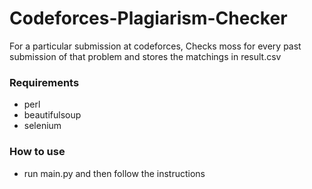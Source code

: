 # Codeforces-Plagiarism-Checker

For a particular submission at codeforces, Checks moss for every past submission of that problem and stores the matchings in result.csv

### Requirements
- perl
- beautifulsoup
- selenium

### How to use
- run main.py and then follow the instructions
